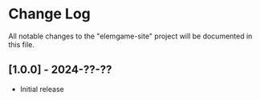# Change Log

All notable changes to the "elemgame-site" project will be documented in this file.

## [1.0.0] - 2024-??-??

- Initial release
